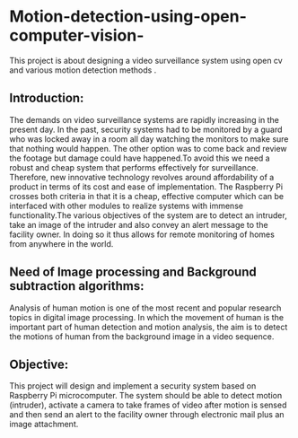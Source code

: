 # Motion-detection-using-open-computer-vision-
This project is about designing a video surveillance system using open cv and various motion detection methods .
## Introduction:
The demands on video surveillance systems are rapidly increasing in the present day. In the past, security systems had to be monitored by a guard who was locked away in a room all day watching the monitors to make sure that nothing would happen. The other option was to come back and review the footage but damage could have happened.To avoid this we need a robust and cheap system that performs effectively for surveillance.
Therefore, new innovative technology revolves around affordability of a product in terms of its cost and ease of implementation. The Raspberry Pi crosses both criteria in that it is a cheap, effective computer which can be interfaced with other modules to realize systems with immense functionality.The various objectives of the system are to detect an intruder, take an image of the intruder and also convey an alert message to the facility owner. In doing so it thus allows for remote monitoring of homes from anywhere in the world.
## Need of Image processing and Background subtraction algorithms:
Analysis of human motion is one of the most recent and popular research topics in digital image processing. In which the movement of human is the important part of human detection and motion analysis, the aim is to detect the motions of human from the background image in a video sequence.
## Objective:
This project will design and implement a security system based on Raspberry Pi microcomputer. The system should be able to detect motion (intruder), activate a camera to take frames of video after motion is sensed and then send an alert to the facility owner through electronic mail plus an image attachment. 
